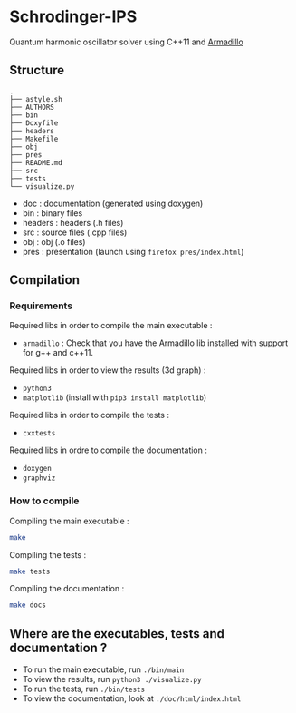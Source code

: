 # Schrodinger-IPS

Quantum harmonic oscillator solver using C++11 and [Armadillo](http://arma.sourceforge.net/)


## Structure
```
.
├── astyle.sh
├── AUTHORS
├── bin
├── Doxyfile
├── headers
├── Makefile
├── obj
├── pres
├── README.md
├── src
├── tests
└── visualize.py
```

* doc : documentation (generated using doxygen)
* bin : binary files 
* headers : headers (.h files)
* src : source files (.cpp files)
* obj : obj (.o files)
* pres : presentation (launch using `firefox pres/index.html`)

## Compilation

### Requirements

Required libs in order to compile the main executable : 

- `armadillo` : Check that you have the Armadillo lib installed with support for g++ and c++11. 
  
  
Required libs in order to view the results (3d graph) : 

- `python3`
- `matplotlib` (install with `pip3 install matplotlib`)
  
  
Required libs in order to compile the tests : 

- `cxxtests` 


Required libs in ordre to compile the documentation : 

- `doxygen` 
- `graphviz`


### How to compile

Compiling the main executable : 

```Bash
make
```

Compiling the tests : 

```Bash
make tests
```

Compiling the documentation : 

```Bash
make docs
```


## Where are the executables, tests and documentation ?

- To run the main executable, run `./bin/main`
- To view the results, run `python3 ./visualize.py`
- To run the tests, run `./bin/tests`
- To view the documentation, look at `./doc/html/index.html`


